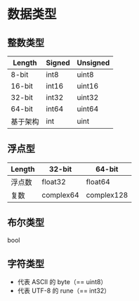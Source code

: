# 数据类型

## 整数类型

| Length   | Signed | Unsigned |
| -------- | ------ | -------- |
| 8-bit    | int8   | uint8    |
| 16-bit   | int16  | uint16   |
| 32-bit   | int32  | uint32   |
| 64-bit   | int64  | uint64   |
| 基于架构 | int    | uint     |

## 浮点型

| Length | 32-bit    | 64-bit     |
| ------ | --------- | ---------- |
| 浮点数 | float32   | float64    |
| 复数   | complex64 | complex128 |

## 布尔类型

bool

## 字符类型

+ 代表 ASCII 的 byte（== uint8）
+ 代表 UTF-8 的 rune（== int32）
